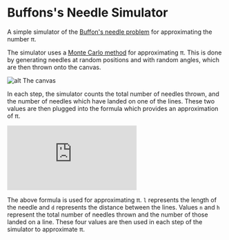 # Buffons's Needle Simulator
A simple simulator of the [Buffon's needle problem](https://en.wikipedia.org/wiki/Buffon%27s_needle) for approximating the number π.

The simulator uses a [Monte Carlo method](https://en.wikipedia.org/wiki/Monte_Carlo_method) for approximating π.
This is done by generating needles at random positions and with random angles, which are then thrown onto the canvas.

![alt The canvas](http://mathworld.wolfram.com/images/eps-gif/BuffonNeedle_700.gif)

In each step, the simulator counts the total number of needles thrown, and the number of needles which have landed on one of the lines. These two values are then plugged into the formula which provides an approximation of π.

![alt Awesome LaTeX equation should be displayed here. Sorry if it isn't!](https://latex.codecogs.com/gif.latex?%5Cdpi%7B150%7D%20%5Clarge%20%5Cpi%3D%5Cfrac%7B2l%7D%7Bd%7D*%5Cfrac%7Bn%7D%7Bh%7D)

The above formula is used for approximating π. ```l``` represents the length of the needle and ```d``` represents the distance between the lines. Values ```n``` and ```h``` represent the total number of needles thrown and the number of those landed on a line. These four values are then used in each step of the simulator to approximate π.
